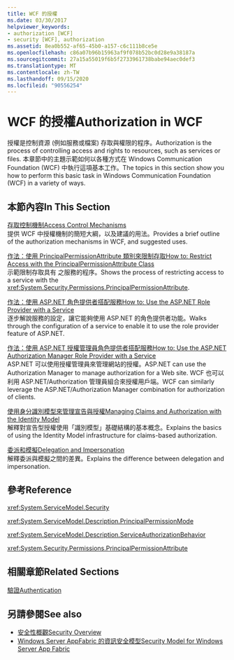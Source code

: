 ```yaml
---
title: WCF 的授權
ms.date: 03/30/2017
helpviewer_keywords:
- authorization [WCF]
- security [WCF], authorization
ms.assetid: 8ea0b552-af65-45b0-a157-c6c111b8ce5e
ms.openlocfilehash: c86a07b96b15963af9f078b52bc0d28e9a38187a
ms.sourcegitcommit: 27a15a55019f6b5f2733961738babe94aec0def3
ms.translationtype: MT
ms.contentlocale: zh-TW
ms.lasthandoff: 09/15/2020
ms.locfileid: "90556254"
---
```

# <a name="authorization-in-wcf"></a><span data-ttu-id="d3e6f-102">WCF 的授權</span><span class="sxs-lookup"><span data-stu-id="d3e6f-102">Authorization in WCF</span></span>
<span data-ttu-id="d3e6f-103">授權是控制資源 (例如服務或檔案) 存取與權限的程序。</span><span class="sxs-lookup"><span data-stu-id="d3e6f-103">Authorization is the process of controlling access and rights to resources, such as services or files.</span></span> <span data-ttu-id="d3e6f-104">本章節中的主題示範如何以各種方式在 Windows Communication Foundation (WCF) 中執行這項基本工作。</span><span class="sxs-lookup"><span data-stu-id="d3e6f-104">The topics in this section show you how to perform this basic task in Windows Communication Foundation (WCF) in a variety of ways.</span></span>  
  
## <a name="in-this-section"></a><span data-ttu-id="d3e6f-105">本節內容</span><span class="sxs-lookup"><span data-stu-id="d3e6f-105">In This Section</span></span>  
 [<span data-ttu-id="d3e6f-106">存取控制機制</span><span class="sxs-lookup"><span data-stu-id="d3e6f-106">Access Control Mechanisms</span></span>](access-control-mechanisms.md)  
 <span data-ttu-id="d3e6f-107">提供 WCF 中授權機制的簡短大綱，以及建議的用法。</span><span class="sxs-lookup"><span data-stu-id="d3e6f-107">Provides a brief outline of the authorization mechanisms in WCF, and suggested uses.</span></span>  
  
 [<span data-ttu-id="d3e6f-108">作法：使用 PrincipalPermissionAttribute 類別來限制存取</span><span class="sxs-lookup"><span data-stu-id="d3e6f-108">How to: Restrict Access with the PrincipalPermissionAttribute Class</span></span>](../how-to-restrict-access-with-the-principalpermissionattribute-class.md)  
 <span data-ttu-id="d3e6f-109">示範限制存取具有 之服務的程序。</span><span class="sxs-lookup"><span data-stu-id="d3e6f-109">Shows the process of restricting access to a service with the <xref:System.Security.Permissions.PrincipalPermissionAttribute>.</span></span>  
  
 [<span data-ttu-id="d3e6f-110">作法：使用 ASP.NET 角色提供者搭配服務</span><span class="sxs-lookup"><span data-stu-id="d3e6f-110">How to: Use the ASP.NET Role Provider with a Service</span></span>](how-to-use-the-aspnet-role-provider-with-a-service.md)  
 <span data-ttu-id="d3e6f-111">逐步解說服務的設定，讓它能夠使用 ASP.NET 的角色提供者功能。</span><span class="sxs-lookup"><span data-stu-id="d3e6f-111">Walks through the configuration of a service to enable it to use the role provider feature of ASP.NET.</span></span>  
  
 [<span data-ttu-id="d3e6f-112">作法：使用 ASP.NET 授權管理員角色提供者搭配服務</span><span class="sxs-lookup"><span data-stu-id="d3e6f-112">How to: Use the ASP.NET Authorization Manager Role Provider with a Service</span></span>](how-to-use-the-aspnet-authorization-manager-role-provider-with-a-service.md)  
 <span data-ttu-id="d3e6f-113">ASP.NET 可以使用授權管理員來管理網站的授權。</span><span class="sxs-lookup"><span data-stu-id="d3e6f-113">ASP.NET can use the Authorization Manager to manage authorization for a Web site.</span></span> <span data-ttu-id="d3e6f-114">WCF 也可以利用 ASP.NET/Authorization 管理員組合來授權用戶端。</span><span class="sxs-lookup"><span data-stu-id="d3e6f-114">WCF can similarly leverage the ASP.NET/Authorization Manager combination for authorization of clients.</span></span>  
  
 [<span data-ttu-id="d3e6f-115">使用身分識別模型來管理宣告與授權</span><span class="sxs-lookup"><span data-stu-id="d3e6f-115">Managing Claims and Authorization with the Identity Model</span></span>](managing-claims-and-authorization-with-the-identity-model.md)  
 <span data-ttu-id="d3e6f-116">解釋對宣告型授權使用「識別模型」基礎結構的基本概念。</span><span class="sxs-lookup"><span data-stu-id="d3e6f-116">Explains the basics of using the Identity Model infrastructure for claims-based authorization.</span></span>  
  
 [<span data-ttu-id="d3e6f-117">委派和模擬</span><span class="sxs-lookup"><span data-stu-id="d3e6f-117">Delegation and Impersonation</span></span>](delegation-and-impersonation-with-wcf.md)  
 <span data-ttu-id="d3e6f-118">解釋委派與模擬之間的差異。</span><span class="sxs-lookup"><span data-stu-id="d3e6f-118">Explains the difference between delegation and impersonation.</span></span>  
  
## <a name="reference"></a><span data-ttu-id="d3e6f-119">參考</span><span class="sxs-lookup"><span data-stu-id="d3e6f-119">Reference</span></span>  
 <xref:System.ServiceModel.Security>  
  
 <xref:System.ServiceModel.Description.PrincipalPermissionMode>  
  
 <xref:System.ServiceModel.Description.ServiceAuthorizationBehavior>  
  
 <xref:System.Security.Permissions.PrincipalPermissionAttribute>  
  
## <a name="related-sections"></a><span data-ttu-id="d3e6f-120">相關章節</span><span class="sxs-lookup"><span data-stu-id="d3e6f-120">Related Sections</span></span>  
 [<span data-ttu-id="d3e6f-121">驗證</span><span class="sxs-lookup"><span data-stu-id="d3e6f-121">Authentication</span></span>](authentication-in-wcf.md)  
  
## <a name="see-also"></a><span data-ttu-id="d3e6f-122">另請參閱</span><span class="sxs-lookup"><span data-stu-id="d3e6f-122">See also</span></span>

- [<span data-ttu-id="d3e6f-123">安全性概觀</span><span class="sxs-lookup"><span data-stu-id="d3e6f-123">Security Overview</span></span>](security-overview.md)
- <span data-ttu-id="d3e6f-124">[Windows Server AppFabric 的資訊安全模型](/previous-versions/appfabric/ee677202(v=azure.10))</span><span class="sxs-lookup"><span data-stu-id="d3e6f-124">[Security Model for Windows Server App Fabric](/previous-versions/appfabric/ee677202(v=azure.10))</span></span>
